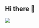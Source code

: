 ## Hi there 👋

![](https://media0.giphy.com/media/v1.Y2lkPTc5MGI3NjExbnY4eGNvb21rMXZ5cThxcGphNGN3ZnVveG01cGJzM3Z3ZjQ4MGlhMSZlcD12MV9pbnRlcm5hbF9naWZfYnlfaWQmY3Q9Zw/FtcSB6e5hzxaU/200.webp)

<!--
**eduardobovaroli/eduardobovaroli** is a ✨ _special_ ✨ repository because its `README.md` (this file) appears on your GitHub profile.

Here are some ideas to get you started:

- 🔭 I’m currently working on ...
- 🌱 I’m currently learning ...
- 👯 I’m looking to collaborate on ...
- 🤔 I’m looking for help with ...
- 💬 Ask me about ...
- 📫 How to reach me: ...
- 😄 Pronouns: ...
- ⚡ Fun fact: ...
-->
